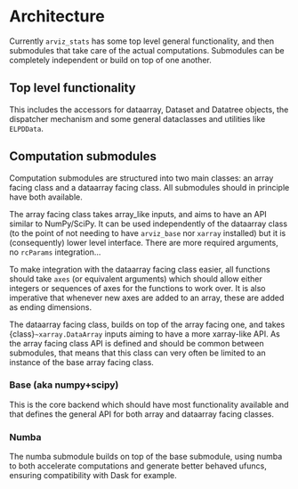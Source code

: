# Architecture
Currently `arviz_stats` has some top level general functionality, and then submodules
that take care of the actual computations. Submodules can be completely independent or
build on top of one another.

## Top level functionality
This includes the accessors for dataarray, Dataset and Datatree objects,
the dispatcher mechanism and some general dataclasses and utilities like `ELPDData`.

## Computation submodules
Computation submodules are structured into two main classes: an array facing class and a dataarray facing class. All submodules should in principle have both available.

The array facing class takes array_like inputs, and aims to have an API similar to NumPy/SciPy.
It can be used independently of the dataarray class (to the point of not needing to have
`arviz_base` nor `xarray` installed) but it is (consequently) lower level interface.
There are more required arguments, no `rcParams` integration... 

To make integration with the dataarray facing class easier, all functions should take
`axes` (or equivalent arguments) which should allow either integers or sequences of axes
for the functions to work over.
It is also imperative that whenever new axes are added to an array,
these are added as ending dimensions.

The dataarray facing class, builds on top of the array facing one, and takes
{class}`~xarray.DataArray` inputs aiming to have a more xarray-like API.
As the array facing class API is defined and should be common between submodules,
that means that this class can very often be limited to an instance of the base array facing class.


### Base (aka numpy+scipy)
This is the core backend which should have most functionality available and that defines
the general API for both array and dataarray facing classes.

### Numba
The numba submodule builds on top of the base submodule, using numba to both
accelerate computations and generate better behaved ufuncs, ensuring compatibility
with Dask for example.

